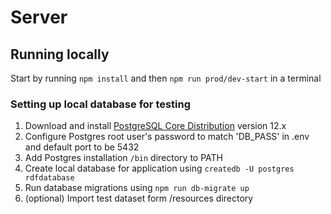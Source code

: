 # Server

## Running locally
Start by running `npm install` and then `npm run prod/dev-start` in a terminal
### Setting up local database for testing
1. Download and install [PostgreSQL Core Distribution](https://www.postgresql.org/download/) version 12.x
2. Configure Postgres root user's password to match 'DB_PASS' in .env and default port to be 5432
3. Add Postgres installation `/bin` directory to PATH
4. Create local database for application using `createdb -U postgres rdfdatabase`
5. Run database migrations using `npm run db-migrate up`
6. (optional) Import test dataset form /resources directory

